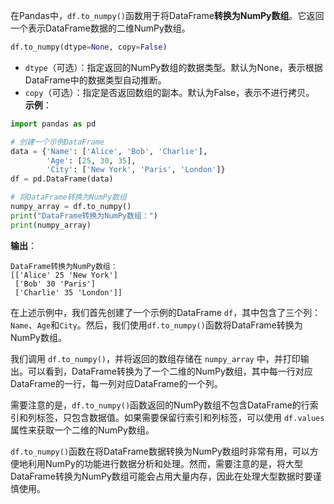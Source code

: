 在Pandas中，`df.to_numpy()`函数用于将DataFrame**转换为NumPy数组**。它返回一个表示DataFrame数据的二维NumPy数组。
```python
df.to_numpy(dtype=None, copy=False)
```
- `dtype`（可选）：指定返回的NumPy数组的数据类型。默认为None，表示根据DataFrame中的数据类型自动推断。
- `copy`（可选）：指定是否返回数组的副本。默认为False，表示不进行拷贝。
**示例**：
```python
import pandas as pd

# 创建一个示例DataFrame
data = {'Name': ['Alice', 'Bob', 'Charlie'],
        'Age': [25, 30, 35],
        'City': ['New York', 'Paris', 'London']}
df = pd.DataFrame(data)

# 将DataFrame转换为NumPy数组
numpy_array = df.to_numpy()
print("DataFrame转换为NumPy数组：")
print(numpy_array)
```

**输出**：
```
DataFrame转换为NumPy数组：
[['Alice' 25 'New York']
 ['Bob' 30 'Paris']
 ['Charlie' 35 'London']]
```

在上述示例中，我们首先创建了一个示例的DataFrame `df`，其中包含了三个列：`Name`、`Age`和`City`。然后，我们使用`df.to_numpy()`函数将DataFrame转换为NumPy数组。

我们调用 `df.to_numpy()`，并将返回的数组存储在 `numpy_array` 中，并打印输出。可以看到，DataFrame转换为了一个二维的NumPy数组，其中每一行对应DataFrame的一行，每一列对应DataFrame的一个列。

需要注意的是，`df.to_numpy()`函数返回的NumPy数组不包含DataFrame的行索引和列标签，只包含数据值。如果需要保留行索引和列标签，可以使用 `df.values` 属性来获取一个二维的NumPy数组。

`df.to_numpy()`函数在将DataFrame数据转换为NumPy数组时非常有用，可以方便地利用NumPy的功能进行数据分析和处理。然而，需要注意的是，将大型DataFrame转换为NumPy数组可能会占用大量内存，因此在处理大型数据时要谨慎使用。